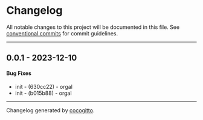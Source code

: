 # Changelog
All notable changes to this project will be documented in this file. See [conventional commits](https://www.conventionalcommits.org/) for commit guidelines.

- - -
## 0.0.1 - 2023-12-10
#### Bug Fixes
- init - (630cc22) - orgal
- init - (b015b88) - orgal
- - -

Changelog generated by [cocogitto](https://github.com/cocogitto/cocogitto).